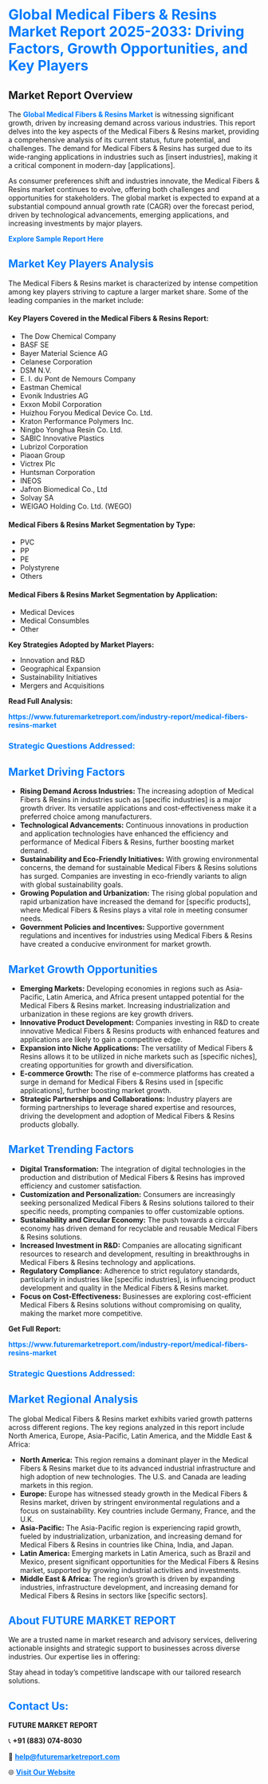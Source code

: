 <h1 style="color: #007BFF;">Global Medical Fibers & Resins Market Report 2025-2033: Driving Factors, Growth Opportunities, and Key Players</h1>

<section id="overview">
<h2>Market Report Overview</h2>
<p>The <a href="https://www.futuremarketreport.com/industry-report/medical-fibers-resins-market" style="color: #007BFF; text-decoration: none;"><strong>Global Medical Fibers & Resins Market</strong></a> is witnessing significant growth, driven by increasing demand across various industries. This report delves into the key aspects of the Medical Fibers & Resins market, providing a comprehensive analysis of its current status, future potential, and challenges. The demand for Medical Fibers & Resins has surged due to its wide-ranging applications in industries such as [insert industries], making it a critical component in modern-day [applications].</p>
<p>As consumer preferences shift and industries innovate, the Medical Fibers & Resins market continues to evolve, offering both challenges and opportunities for stakeholders. The global market is expected to expand at a substantial compound annual growth rate (CAGR) over the forecast period, driven by technological advancements, emerging applications, and increasing investments by major players.</p>
</section>

<section id="overview">
<p><a href="https://www.futuremarketreport.com/request-sample/reportId=91062" style="color: #007BFF; text-decoration: none;"><strong>Explore Sample Report Here</strong></a></p>
</section>

<section id="key-players">
<h2 style="color: #007BFF;">Market Key Players Analysis</h2>
<p>The Medical Fibers & Resins market is characterized by intense competition among key players striving to capture a larger market share. Some of the leading companies in the market include:</p>
<h4>Key Players Covered in the Medical Fibers & Resins Report:</h4>
<ul><li>The Dow Chemical Company</li><li>BASF SE</li><li>Bayer Material Science AG</li><li>Celanese Corporation</li><li>DSM N.V.</li><li>E. I. du Pont de Nemours Company</li><li>Eastman Chemical</li><li>Evonik Industries AG</li><li>Exxon Mobil Corporation</li><li>Huizhou Foryou Medical Device Co. Ltd.</li><li>Kraton Performance Polymers Inc.</li><li>Ningbo Yonghua Resin Co. Ltd.</li><li>SABIC Innovative Plastics</li><li>Lubrizol Corporation</li><li>Piaoan Group</li><li>Victrex Plc</li><li>Huntsman Corporation</li><li>INEOS</li><li>Jafron Biomedical Co., Ltd</li><li>Solvay SA</li><li>WEIGAO Holding Co. Ltd. (WEGO)</li></ul>
<h4>Medical Fibers & Resins Market Segmentation by Type:</h4>
<ul><li>PVC</li><li>PP</li><li>PE</li><li>Polystyrene</li><li>Others</li></ul>

<h4>Medical Fibers & Resins Market Segmentation by Application:</h4>
<ul><li>Medical Devices</li><li>Medical Consumbles</li><li>Other</li></ul>
<p><strong>Key Strategies Adopted by Market Players:</strong></p>
<ul>
<li>Innovation and R&D</li>
<li>Geographical Expansion</li>
<li>Sustainability Initiatives</li>
<li>Mergers and Acquisitions</li>
</ul>
</section>

<section>
<p><strong>Read Full Analysis: </strong></p><a href="https://www.futuremarketreport.com/industry-report/medical-fibers-resins-market" style="color: #007BFF; text-decoration: none;"><strong>https://www.futuremarketreport.com/industry-report/medical-fibers-resins-market</strong></a>
<h3 style="color: #007BFF;">Strategic Questions Addressed:</h3>
</section>

<section id="driving-factors">
<h2 style="color: #007BFF;">Market Driving Factors</h2>
<ul>
<li><strong>Rising Demand Across Industries:</strong> The increasing adoption of Medical Fibers & Resins in industries such as [specific industries] is a major growth driver. Its versatile applications and cost-effectiveness make it a preferred choice among manufacturers.</li>
<li><strong>Technological Advancements:</strong> Continuous innovations in production and application technologies have enhanced the efficiency and performance of Medical Fibers & Resins, further boosting market demand.</li>
<li><strong>Sustainability and Eco-Friendly Initiatives:</strong> With growing environmental concerns, the demand for sustainable Medical Fibers & Resins solutions has surged. Companies are investing in eco-friendly variants to align with global sustainability goals.</li>
<li><strong>Growing Population and Urbanization:</strong> The rising global population and rapid urbanization have increased the demand for [specific products], where Medical Fibers & Resins plays a vital role in meeting consumer needs.</li>
<li><strong>Government Policies and Incentives:</strong> Supportive government regulations and incentives for industries using Medical Fibers & Resins have created a conducive environment for market growth.</li>
</ul>
</section>

<section id="growth-opportunities">
<h2 style="color: #007BFF;">Market Growth Opportunities</h2>
<ul>
<li><strong>Emerging Markets:</strong> Developing economies in regions such as Asia-Pacific, Latin America, and Africa present untapped potential for the Medical Fibers & Resins market. Increasing industrialization and urbanization in these regions are key growth drivers.</li>
<li><strong>Innovative Product Development:</strong> Companies investing in R&D to create innovative Medical Fibers & Resins products with enhanced features and applications are likely to gain a competitive edge.</li>
<li><strong>Expansion into Niche Applications:</strong> The versatility of Medical Fibers & Resins allows it to be utilized in niche markets such as [specific niches], creating opportunities for growth and diversification.</li>
<li><strong>E-commerce Growth:</strong> The rise of e-commerce platforms has created a surge in demand for Medical Fibers & Resins used in [specific applications], further boosting market growth.</li>
<li><strong>Strategic Partnerships and Collaborations:</strong> Industry players are forming partnerships to leverage shared expertise and resources, driving the development and adoption of Medical Fibers & Resins products globally.</li>
</ul>
</section>

<section id="trending-factors">
<h2 style="color: #007BFF;">Market Trending Factors</h2>
<ul>
<li><strong>Digital Transformation:</strong> The integration of digital technologies in the production and distribution of Medical Fibers & Resins has improved efficiency and customer satisfaction.</li>
<li><strong>Customization and Personalization:</strong> Consumers are increasingly seeking personalized Medical Fibers & Resins solutions tailored to their specific needs, prompting companies to offer customizable options.</li>
<li><strong>Sustainability and Circular Economy:</strong> The push towards a circular economy has driven demand for recyclable and reusable Medical Fibers & Resins solutions.</li>
<li><strong>Increased Investment in R&D:</strong> Companies are allocating significant resources to research and development, resulting in breakthroughs in Medical Fibers & Resins technology and applications.</li>
<li><strong>Regulatory Compliance:</strong> Adherence to strict regulatory standards, particularly in industries like [specific industries], is influencing product development and quality in the Medical Fibers & Resins market.</li>
<li><strong>Focus on Cost-Effectiveness:</strong> Businesses are exploring cost-efficient Medical Fibers & Resins solutions without compromising on quality, making the market more competitive.</li>
</ul>
</section>

<section>
<p><strong>Get Full Report: </strong></p><a href="https://www.futuremarketreport.com/industry-report/medical-fibers-resins-market" style="color: #007BFF; text-decoration: none;"><strong>https://www.futuremarketreport.com/industry-report/medical-fibers-resins-market</strong></a>
<h3 style="color: #007BFF;">Strategic Questions Addressed:</h3>
</section>


<section id="regional-analysis">
<h2 style="color: #007BFF;">Market Regional Analysis</h2>
<p>The global Medical Fibers & Resins market exhibits varied growth patterns across different regions. The key regions analyzed in this report include North America, Europe, Asia-Pacific, Latin America, and the Middle East & Africa:</p>
<ul>
<li><strong>North America:</strong> This region remains a dominant player in the Medical Fibers & Resins market due to its advanced industrial infrastructure and high adoption of new technologies. The U.S. and Canada are leading markets in this region.</li>
<li><strong>Europe:</strong> Europe has witnessed steady growth in the Medical Fibers & Resins market, driven by stringent environmental regulations and a focus on sustainability. Key countries include Germany, France, and the U.K.</li>
<li><strong>Asia-Pacific:</strong> The Asia-Pacific region is experiencing rapid growth, fueled by industrialization, urbanization, and increasing demand for Medical Fibers & Resins in countries like China, India, and Japan.</li>
<li><strong>Latin America:</strong> Emerging markets in Latin America, such as Brazil and Mexico, present significant opportunities for the Medical Fibers & Resins market, supported by growing industrial activities and investments.</li>
<li><strong>Middle East & Africa:</strong> The region’s growth is driven by expanding industries, infrastructure development, and increasing demand for Medical Fibers & Resins in sectors like [specific sectors].</li>
</ul>
</section>

<footer>
<h2 style="color: #007BFF;">About FUTURE MARKET REPORT</h2>
<p>We are a trusted name in market research and advisory services, delivering actionable insights and strategic support to businesses across diverse industries. Our expertise lies in offering:</p>

<p>Stay ahead in today’s competitive landscape with our tailored research solutions.</p>

<h2 style="color: #007BFF;">Contact Us:</h2>
<p><strong>FUTURE MARKET REPORT</strong></p>
<p>📞 <strong>+91 (883) 074-8030</strong></p>
<p>📧 <strong><a href="mailto:help@futuremarketreport.com" style="color: #007BFF;">help@futuremarketreport.com</a></strong></p>
<p>🌐 <strong><a href="https://www.futuremarketreport.com/" style="color: #007BFF;">Visit Our Website</a></strong></p>
</footer>